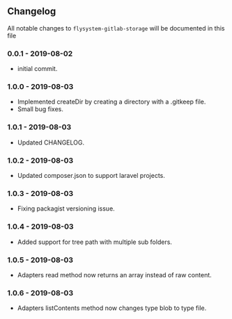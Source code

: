## Changelog

All notable changes to `flysystem-gitlab-storage` will be documented in this file

### 0.0.1 - 2019-08-02
- initial commit.

### 1.0.0 - 2019-08-03
- Implemented createDir by creating a directory with a .gitkeep file.
- Small bug fixes.

### 1.0.1 - 2019-08-03
- Updated CHANGELOG.

### 1.0.2 - 2019-08-03
- Updated composer.json to support laravel projects.

### 1.0.3 - 2019-08-03
- Fixing packagist versioning issue.

### 1.0.4 - 2019-08-03
- Added support for tree path with multiple sub folders.

### 1.0.5 - 2019-08-03
- Adapters read method now returns an array instead of raw content.

### 1.0.6 - 2019-08-03
- Adapters listContents method now changes type blob to type file.
